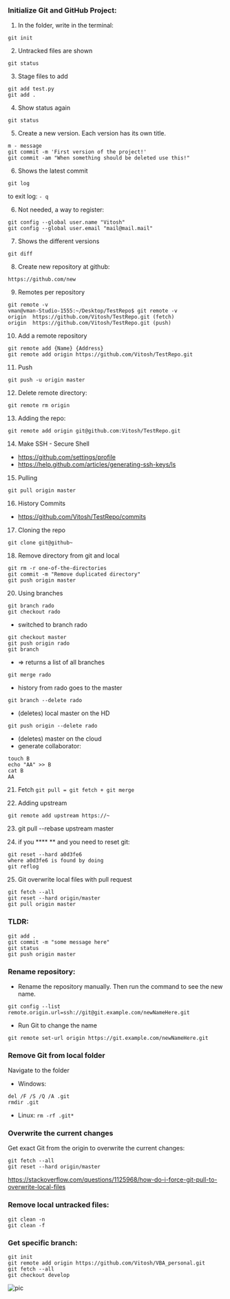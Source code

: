### Initialize Git and GitHub Project:

1. In the folder, write in the terminal:
```
git init
```

2. Untracked files are shown
```
git status
```

3. Stage files to add
```
git add test.py
git add .
```

4. Show status again
```
git status
```

5. Create a new version. Each version has its own title.
```
m - message
git commit -m 'First version of the project!'
git commit -am "When something should be deleted use this!"
```

6. Shows the latest commit
```
git log
```
to exit log: `- q `

6. Not needed, a way to register:
```
git config --global user.name "Vitosh"
git config --global user.email "mail@mail.mail"
```

7. Shows the different versions
```
git diff
```

8. Create new repository at github:
```
https://github.com/new
```

9. Remotes per repository
```
git remote -v
vman@vman-Studio-1555:~/Desktop/TestRepo$ git remote -v
origin	https://github.com/Vitosh/TestRepo.git (fetch)
origin	https://github.com/Vitosh/TestRepo.git (push)
```

10. Add a remote repository
```
git remote add {Name} {Address}
git remote add origin https://github.com/Vitosh/TestRepo.git
```

11. Push 
```
git push -u origin master
```

12. Delete remote directory:
```
git remote rm origin
```

13. Adding the repo:
```
git remote add origin git@github.com:Vitosh/TestRepo.git
```

14. Make SSH - Secure Shell
- https://github.com/settings/profile
- https://help.github.com/articles/generating-ssh-keys/ls

15. Pulling
```
git pull origin master
```

16. History Commits
- https://github.com/Vitosh/TestRepo/commits

17. Cloning the repo
```
git clone git@github~
```

18. Remove directory from git and local
```
git rm -r one-of-the-directories
git commit -m "Remove duplicated directory"
git push origin master
```

20. Using branches
```
git branch rado
git checkout rado
```
- switched to branch rado
```
git checkout master
git push origin rado
git branch
```
- => returns a list of all branches
```
git merge rado
```
- history from rado goes to the master
```
git branch --delete rado
```
- (deletes) local master on the HD
```
git push origin --delete rado
```
- (deletes) master on the cloud
- generate collaborator:
```
touch B
echo "AA" >> B
cat B
AA
```

21. Fetch
`git pull = git fetch + git merge`

22. Adding upstream
```
git remote add upstream https://~
```

23. git pull --rebase upstream master

24. if you **** ** and you need to reset git:
```
git reset --hard a0d3fe6
where a0d3fe6 is found by doing
git reflog
```

25. Git overwrite local files with pull request
```
git fetch --all
git reset --hard origin/master
git pull origin master
```

### TLDR:
```
git add .
git commit -m "some message here"
git status
git push origin master
```

### Rename repository:
- Rename the repository manually. Then run the command to see the new name.
```
git config --list
remote.origin.url=ssh://git@git.example.com/newNameHere.git
```
- Run Git to change the name
```
git remote set-url origin https://git.example.com/newNameHere.git
```

### Remove Git from local folder
Navigate to the folder
- Windows:
```
del /F /S /Q /A .git
rmdir .git
```
- Linux:
`rm -rf .git*`

### Overwrite the current changes
Get exact Git from the origin to overwrite the current changes:
```
git fetch --all
git reset --hard origin/master
```
https://stackoverflow.com/questions/1125968/how-do-i-force-git-pull-to-overwrite-local-files

### Remove local untracked files:
```
git clean -n
git clean -f
```

### Get specific branch:
```
git init
git remote add origin https://github.com/Vitosh/VBA_personal.git
git fetch --all
git checkout develop
```
![pic](https://i.stack.imgur.com/YbKsg.png)

